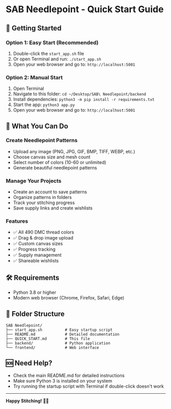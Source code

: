 # SAB Needlepoint - Quick Start Guide

## 🚀 Getting Started

### Option 1: Easy Start (Recommended)
1. Double-click the `start_app.sh` file
2. Or open Terminal and run: `./start_app.sh`
3. Open your web browser and go to: `http://localhost:5001`

### Option 2: Manual Start
1. Open Terminal
2. Navigate to this folder: `cd ~/Desktop/SAB\ Needlepoint/backend`
3. Install dependencies: `python3 -m pip install -r requirements.txt`
4. Start the app: `python3 app.py`
5. Open your web browser and go to: `http://localhost:5001`

## 🎯 What You Can Do

### Create Needlepoint Patterns
- Upload any image (PNG, JPG, GIF, BMP, TIFF, WEBP, etc.)
- Choose canvas size and mesh count
- Select number of colors (10-60 or unlimited)
- Generate beautiful needlepoint patterns

### Manage Your Projects
- Create an account to save patterns
- Organize patterns in folders
- Track your stitching progress
- Save supply links and create wishlists

### Features
- ✅ All 490 DMC thread colors
- ✅ Drag & drop image upload
- ✅ Custom canvas sizes
- ✅ Progress tracking
- ✅ Supply management
- ✅ Shareable wishlists

## 🛠️ Requirements
- Python 3.8 or higher
- Modern web browser (Chrome, Firefox, Safari, Edge)

## 📁 Folder Structure
```
SAB Needlepoint/
├── start_app.sh          # Easy startup script
├── README.md             # Detailed documentation
├── QUICK_START.md        # This file
├── backend/              # Python application
└── frontend/             # Web interface
```

## 🆘 Need Help?
- Check the main README.md for detailed instructions
- Make sure Python 3 is installed on your system
- Try running the startup script with Terminal if double-click doesn't work

---

**Happy Stitching! 🧵✨**
